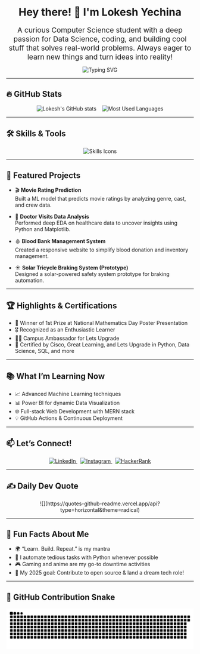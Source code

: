 <h1 align="center">Hey there! 👋 I'm Lokesh Yechina</h1>
<p align="center" style="font-size:1.2rem; max-width: 700px; margin: auto;">
  A curious Computer Science student with a deep passion for Data Science, coding, and building cool stuff that solves real-world problems. Always eager to learn new things and turn ideas into reality!
</p>

<p align="center">
  <img src="https://readme-typing-svg.herokuapp.com?font=Fira+Code&weight=600&size=26&pause=1200&color=F75C7E&center=true&vCenter=true&width=480&lines=👨‍💻+Lifelong+Learner;💡+Creative+Problem+Solver;🚀+Aspiring+Data+Scientist;🌐+Web+Dev+Enthusiast" alt="Typing SVG" />
</p>

---

## 🔥 GitHub Stats

<p align="center">
  <img src="https://github-readme-stats.vercel.app/api?username=YechinaLokesh&show_icons=true&include_all_commits=true&count_private=true&theme=radical" height="160" alt="Lokesh's GitHub stats" />
  &nbsp;&nbsp;
  <img src="https://github-readme-stats.vercel.app/api/top-langs?username=YechinaLokesh&layout=compact&langs_count=5&theme=radical" height="160" alt="Most Used Languages" />
</p>

---

## 🛠 Skills & Tools

<p align="center">
  <img src="https://skillicons.dev/icons?i=python,java,c,r,mysql,html,css,js,nodejs,react,tailwind,vscode,git,github,postman" alt="Skills Icons" />
</p>

---

## 🚀 Featured Projects

- 🎬 **Movie Rating Prediction**  
  Built a ML model that predicts movie ratings by analyzing genre, cast, and crew data.  

- 🏥 **Doctor Visits Data Analysis**  
  Performed deep EDA on healthcare data to uncover insights using Python and Matplotlib.

- 🩸 **Blood Bank Management System**  
  Created a responsive website to simplify blood donation and inventory management.

- ☀️ **Solar Tricycle Braking System (Prototype)**  
  Designed a solar-powered safety system prototype for braking automation.

---

## 🏆 Highlights & Certifications

- 🥇 Winner of 1st Prize at National Mathematics Day Poster Presentation  
- 🎖️ Recognized as an Enthusiastic Learner  
- 👨‍🎓 Campus Ambassador for Lets Upgrade  
- 📜 Certified by Cisco, Great Learning, and Lets Upgrade in Python, Data Science, SQL, and more  

---

## 📚 What I’m Learning Now

- 📈 Advanced Machine Learning techniques  
- 📊 Power BI for dynamic Data Visualization  
- 🌐 Full-stack Web Development with MERN stack  
- 💡 GitHub Actions & Continuous Deployment

---

## 📫 Let’s Connect!

<p align="center">
  <a href="https://www.linkedin.com/in/lokeshyechina" target="_blank" rel="noopener">
    <img src="https://img.shields.io/badge/-LinkedIn-0077B5?style=for-the-badge&logo=linkedin&logoColor=white" alt="LinkedIn" />
  </a>
  &nbsp;
  <a href="https://www.instagram.com/lokesh_yechina" target="_blank" rel="noopener">
    <img src="https://img.shields.io/badge/-Instagram-E4405F?style=for-the-badge&logo=instagram&logoColor=white" alt="Instagram" />
  </a>
  &nbsp;
  <a href="https://www.hackerrank.com/lokeshyechina" target="_blank" rel="noopener">
    <img src="https://img.shields.io/badge/-HackerRank-2EC866?style=for-the-badge&logo=hackerrank&logoColor=white" alt="HackerRank" />
  </a>
</p>

---

## ✍️ Daily Dev Quote

<p align="center">
  ![](https://quotes-github-readme.vercel.app/api?type=horizontal&theme=radical)
</p>

---

## 🎉 Fun Facts About Me

- 🌍 “Learn. Build. Repeat.” is my mantra  
- 🤖 I automate tedious tasks with Python whenever possible  
- 🎮 Gaming and anime are my go-to downtime activities  
- 🎯 My 2025 goal: Contribute to open source & land a dream tech role!

---

## 🐍 GitHub Contribution Snake

<p align="center">
  <img src="https://raw.githubusercontent.com/AKASH722/AKASH722/output/snake.svg" alt="GitHub contribution snake" />
</p>
